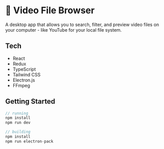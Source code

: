 # 🎥 Video File Browser

A desktop app that allows you to search, filter, and preview video files on your computer - like YouTube for your local file system.

## Tech

- React
- Redux
- TypeScript
- Tailwind CSS
- Electron.js
- FFmpeg

## Getting Started

```javascript
// running
npm install
npm run dev

// building
npm install
npm run electron-pack
```
